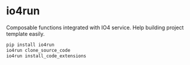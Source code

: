 # io4run

Composable functions integrated with IO4 service. Help building project template easily.

```bash
pip install io4run
io4run clone_source_code
io4run install_code_extensions
```
